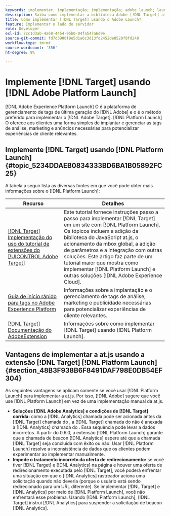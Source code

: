 ```yaml
---
keywords: implementar; implementação; implementação; adobe launch; launch; raça; redirecionar; experience platform launch; platform launch
description: Saiba como implementar a biblioteca Adobe [!DNL Target] at.js usando o Adobe Experience Platform Launch, o método preferido para implementar o Adobe [!DNL Target].
title: Como implementar [!DNL Target] usando o Adobe Launch?
feature: Implementar o lado do servidor
role: Developer
exl-id: 7cc1d3ab-4a68-4454-95b0-04fa547a6d9e
source-git-commit: fd7d3900f9e5d1a6c3d13fd2452de8528f8fd248
workflow-type: tm+mt
source-wordcount: '356'
ht-degree: 9%

---
```


# Implemente [!DNL Target] usando [!DNL Adobe Platform Launch]

[!DNL Adobe Experience Platform Launch] O é a plataforma de gerenciamento de tags de última geração do  [!DNL Adobe] e o é o método preferido para implementar o  [!DNL Adobe Target]. [!DNL Platform Launch] O oferece aos clientes uma forma simples de implantar e gerenciar as tags de análise, marketing e anúncios necessárias para potencializar experiências de cliente relevantes.

## Implemente [!DNL Target] usando [!DNL Platform Launch] {#topic_5234DDAEB0834333BD6BA1B05892FC25}

A tabela a seguir lista as diversas fontes em que você pode obter mais informações sobre o [!DNL Platform Launch]:

| Recurso | Detalhes |
|--- |--- |
| [ [!DNL Target] Implementação do uso do tutorial de extensões do  [!UICONTROL Adobe Target]](https://experienceleague.adobe.com/docs/launch-learn/implementing-in-websites-with-launch/implement-solutions/target.html#implement-solutions) | Este tutorial fornece instruções passo a passo para implementar [!DNL Target] em um site com [!DNL Platform Launch]. Os tópicos incluem a adição da biblioteca do JavaScript at.js, o acionamento da mbox global, a adição de parâmetros e a integração com outras soluções. Este artigo faz parte de um tutorial maior que mostra como implementar [!DNL Platform Launch] e outras soluções [!DNL Adobe Experience Cloud]. |
| [Guia de início rápido para tags no Adobe Experience Platform](https://experienceleague.adobe.com/docs/experience-platform/tags/get-started/quick-start.html) | Informações sobre a implantação e o gerenciamento de tags de análise, marketing e publicidade necessárias para potencializar experiências de cliente relevantes. |
| [ [!DNL Target] Documentação do AdobeExtension](https://experienceleague.adobe.com/docs/experience-platform/tags/extensions/adobe/target/overview.html) | Informações sobre como implementar [!DNL Target] usando [!DNL Platform Launch]. |

## Vantagens de implementar a at.js usando a extensão [!DNL Target] [!DNL Platform Launch] {#section_48B3F938B6F8491DAF798E0DB54EF304}

As seguintes vantagens se aplicam somente se você usar [!DNL Platform Launch] para implementar a at.js. Por isso, [!DNL Adobe] sugere que você use [!DNL Platform Launch] em vez de uma implementação manual da at.js.

* **Soluções  [!DNL Adobe Analytics] e condições de  [!DNL Target] corrida:** como a  [!DNL Analytics] chamada pode ser acionada antes da  [!DNL Target] chamada do , a  [!DNL Target] chamada do não é anexada à  [!DNL Analytics] chamada do . Essa sequência pode levar a dados incorretos. A partir do 0.6.0, a extensão [!DNL Platform Launch] garante que a chamada de beacon [!DNL Analytics] espere até que a chamada [!DNL Target] seja concluída com êxito ou não. Usar [!DNL Platform Launch] resolve a inconsistência de dados que os clientes podem experimentar ao implementar manualmente.
* **Impede o tratamento incorreto da oferta de redirecionamento:** se você tiver  [!DNL Target] e  [!DNL Analytics] na página e houver uma oferta de redirecionamento executada pelo  [!DNL Target], você poderá enfrentar uma situação em que o  [!DNL Analytics] rastreador aciona uma solicitação quando não deveria (porque o usuário está sendo redirecionado para um URL diferente). Se implementar [!DNL Target] e [!DNL Analytics] por meio de [!DNL Platform Launch], você não enfrentará esse problema. Usando [!DNL Platform Launch], [!DNL Target] instrui [!DNL Analytics] para suspender a solicitação de beacon [!DNL Analytics].

